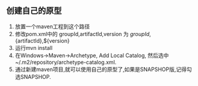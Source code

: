 ## 创建自己的原型
1. 放置一个maven工程到这个路径
2. 修改pom.xml中的 groupId,artifactId,version 为 ${groupId},${artifactId},${version}
3. 运行mvn install
4. 在Windows->Maven->Archetype, Add Local Catalog, 然后选中 ~/.m2/repository/archetype-catalog.xml.
5. 通过新建maven项目,就可以使用自己的原型了,如果是SNAPSHOP版,记得勾选SNAPSHOP.